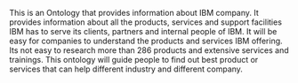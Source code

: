 This is an Ontology that provides information about IBM company. It provides information about all the products, services and support facilities IBM has to serve its clients, partners and internal people of IBM. It will be easy for companies to understand the products and services IBM offering. Its not easy to research more than 286 products and extensive services and trainings. This ontology will guide people to find out best product or services that can help different industry and different company.
